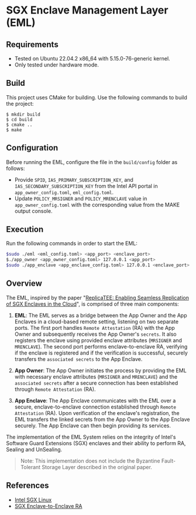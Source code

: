 # SGX Enclave Management Layer (EML)


## Requirements
- Tested on Ubuntu 22.04.2 x86_64 with 5.15.0-76-generic kernel.
- Only tested under hardware mode.

## Build

This project uses CMake for building. Use the following commands to build the project:

``` console
$ mkdir build
$ cd build
$ cmake ..
$ make
```

## Configuration

Before running the EML, configure the file in the `build/config` folder as follows:

- Provide `SPID`, `IAS_PRIMARY_SUBSCRIPTION_KEY`, and `IAS_SECONDARY_SUBSCRIPTION_KEY` from the Intel API portal in `app_owner_config.toml`, `eml_config.toml`.
- Update `POLICY_MRSIGNER` and `POLICY_MRENCLAVE` value in `app_owner_config.toml` with the corresponding value from the MAKE output console.

## Execution

Run the following commands in order to start the EML:

```bash
$sudo ./eml <eml_config.toml> <app_port> <enclave_port>
$./app_owner <app_owner_config.toml> 127.0.0.1 <app_port>
$sudo ./app_enclave <app_enclave_config.toml> 127.0.0.1 <enclave_port>
```

## Overview

The EML, inspired by the paper "[ReplicaTEE: Enabling Seamless Replication of SGX Enclaves in the Cloud](https://arxiv.org/pdf/1809.05027.pdf)", is comprised of three main components:

1. **EML**: The EML serves as a bridge between the App Owner and the App Enclaves in a cloud-based remote setting, listening on two separate ports. The first port handles `Remote Attestation` (RA) with the App Owner and subsequently receives the App Owner's `secrets`. It also registers the enclave using provided enclave attributes (`MRSIGNER` and `MRENCLAVE`). The second port performs enclave-to-enclave RA, verifying if the enclave is registered and if the verification is successful, securely transfers the `associated secrets` to the App Enclave.

2. **App Owner**: The App Owner initiates the process by providing the EML with necessary enclave attributes (`MRSIGNER` and `MRENCLAVE`) and the `associated secrets` after a secure connection has been established through `Remote Attestation` (RA).

3. **App Enclave**:  The App Enclave communicates with the EML over a secure, enclave-to-enclave connection established through `Remote Attestation` (RA). Upon verification of the enclave's registration, the EML transfers the linked secrets from the App Owner to the App Enclave securely. The App Enclave can then begin providing its services.

The implementation of the EML System relies on the integrity of Intel's Software Guard Extensions (SGX) enclaves and their ability to perform RA, Sealing and UnSealing.

> Note: This implementation does not include the Byzantine Fault-Tolerant Storage Layer described in the original paper.



## References

- [Intel SGX Linux](https://github.com/intel/linux-sgx)
- [SGX Enclave-to-Enclave RA](https://github.com/LuminousXLB/SGX-enclave-to-enclave-ra) 